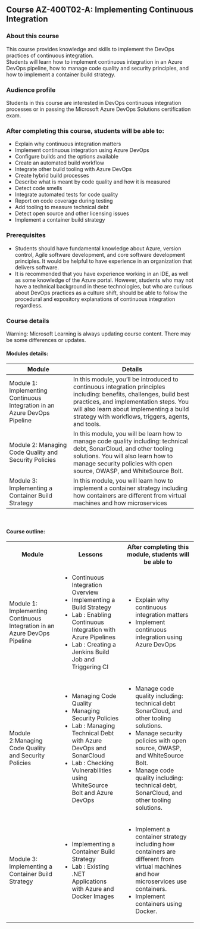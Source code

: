 ## Course AZ-400T02-A: Implementing Continuous Integration


### About this course
This course provides knowledge and skills to implement the DevOps practices of continuous integration.  
Students will learn how to implement continuous integration in an Azure DevOps pipeline, how to manage code quality and security principles, and how to implement a container build strategy.

### Audience profile

Students in this course are interested in DevOps continuous integration processes or in passing the Microsoft Azure DevOps Solutions certification exam.

### After completing this course, students will be able to:
 * Explain why continuous integration matters
 * Implement continuous integration using Azure DevOps
 * Configure builds and the options available
 * Create an automated build workflow
 * Integrate other build tooling with Azure DevOps
 * Create hybrid build processes
 * Describe what is meant by code quality and how it is measured
 * Detect code smells
 * Integrate automated tests for code quality
 * Report on code coverage during testing
 * Add tooling to measure technical debt
 * Detect open source and other licensing issues
 * Implement a container build strategy
 
 
### Prerequisites
 * Students should have fundamental knowledge about Azure, version control, Agile software development, and core software development principles. It would be helpful to have experience in an organization that delivers software.
 * It is recommended that you have experience working in an IDE, as well as some knowledge of the Azure portal. However, students who may not have a technical background in these technologies, but who are curious about DevOps practices as a culture shift, should be able to follow the procedural and expository explanations of continuous integration regardless.


### Course details

Warning: Microsoft Learning is always updating course content. There may be some differences or updates.

#### Modules details:

 Module | Details |
| --- | --- |
| Module 1: Implementing Continuous Integration in an Azure DevOps Pipeline | In this module, you’ll be introduced to continuous integration principles including: benefits, challenges, build best practices, and implementation steps. You will also learn about implementing a build strategy with workflows, triggers, agents, and tools. |
| Module 2: Managing Code Quality and Security Policies | In this module, you will be learn how to manage code quality including: technical debt, SonarCloud, and other tooling solutions. You will also learn how to manage security policies with open source, OWASP, and WhiteSource Bolt. |
| Module 3: Implementing a Container Build Strategy | In this module, you will learn how to implement a container strategy including how containers are different from virtual machines and how microservices

<br> 

#### Course outline:

<table>
    <tbody>
        <tr>
            <th align="center">Module</th>
            <th align="center">Lessons</th>
            <th align="center">After completing this module, students will be able to</th>
        </tr>
        <tr>
            <td>Module 1: Implementing Continuous Integration in an Azure DevOps Pipeline</td>
            <td>
                <ul>
                    <li>Continuous Integration Overview</li>
                    <li>Implementing a Build Strategy</li>
                    <li>Lab : Enabling Continuous Integration with Azure Pipelines</li>
                    <li>Lab : Creating a Jenkins Build Job and Triggering CI</li>
                </ul>
            </td>
            <td>
                <ul>
                    <li>Explain why continuous integration matters</li>
                    <li>Implement continuous integration using Azure DevOps</li>
                </ul>
            </td>
        </tr>
        <tr>
            <td>Module 2:Managing Code Quality and Security Policies</td>
            <td>
                <ul>
                    <li>Managing Code Quality</li>
                    <li>Managing Security Policies</li>
                    <li>Lab : Managing Technical Debt with Azure DevOps and SonarCloud</li>
                    <li>Lab : Checking Vulnerabilities using WhiteSource Bolt and Azure DevOps</li>
                </ul>
            </td>
            <td>
                <ul>
                    <li>Manage code quality including: technical debt SonarCloud, and other tooling solutions.</li>
                    <li> Manage security policies with open source, OWASP, and WhiteSource Bolt.</li>
                    <li> Manage code quality including: technical debt, SonarCloud, and other tooling solutions.</li>
                </ul>
            </td>
        </tr>
        <tr>
            <td>Module 3: Implementing a Container Build Strategy</td>
            <td>
                <ul>
                    <li>Implementing a Container Build Strategy</li>
                    <li>Lab : Existing .NET Applications with Azure and Docker Images</li>
                </ul>
            </td>
            <td>
                <ul>
                    <li>Implement a container strategy including how containers are different from virtual machines and how microservices use containers.</li>
                    <li> Implement containers using Docker.</li>
                </ul>
            </td>
        </tr>
    </tbody>
</table>
